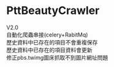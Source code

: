 # PttBeautyCrawler

V2.0  
自動化爬蟲串接(celery+RabitMq)  
歷史資料中已存在的項目不會重複保存  
歷史資料中已存在的項目資料會更新  
修正pbs.twimg圖床抓取不到圖片網址問題  